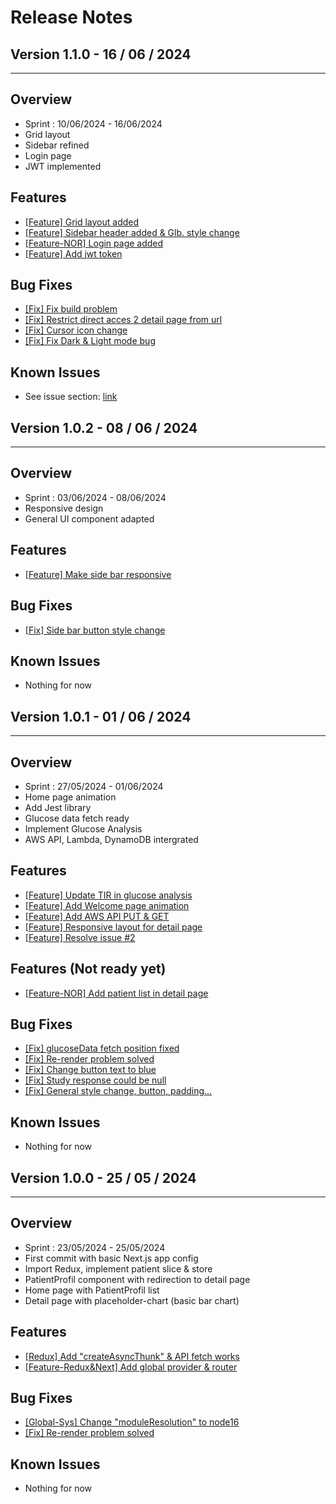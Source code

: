 # Release Notes

## Version 1.1.0 - 16 / 06 / 2024
---
## Overview

- Sprint : 10/06/2024 - 16/06/2024
- Grid layout
- Sidebar refined
- Login page
- JWT implemented

## Features

- [[Feature] Grid layout added](0e50aa5bb8ff396c2716bcd94d8e98d7a41b3496)
- [[Feature] Sidebar header added & Glb. style change](6ddeb542b5a2af9805e92d64ba2b0c78cff6a1ad)
- [[Feature-NOR] Login page added](3e6b3fde55bb7a515675c912d49e1cc8dfae94a8)
- [[Feature] Add jwt token](210474de8edd024049e3ad57a6b817af0fad5af2)

## Bug Fixes

- [[Fix] Fix build problem](aaff95a3548eae3767c20870a90af896614591b0)
- [[Fix] Restrict direct acces 2 detail page from url](fbeb1886d5c3bbe11e24d4a459cc4f7dff5edcb4)
- [[Fix] Cursor icon change](72892df2f1ad54f3485ba34b3162c64e9b9247dd)
- [[Fix] Fix Dark & Light mode bug](d526142691f5342d735633d63d2d09908d7a535e)

## Known Issues

- See issue section: [link](https://github.com/ziyin-zeng/Data-Vis-Demo/issues)

## Version 1.0.2 - 08 / 06 / 2024
---
## Overview

- Sprint : 03/06/2024 - 08/06/2024
- Responsive design
- General UI component adapted

## Features

- [[Feature] Make side bar responsive](9d46f844b41ca637a597d63a9190d9e3df6cc080)

## Bug Fixes

- [[Fix] Side bar button style change](d05e5984e5f85b6e18c487cb52a4c5afa55dcdd0)

## Known Issues

- Nothing for now

## Version 1.0.1 - 01 / 06 / 2024
---
## Overview

- Sprint : 27/05/2024 - 01/06/2024
- Home page animation
- Add Jest library
- Glucose data fetch ready
- Implement Glucose Analysis
- AWS API, Lambda, DynamoDB intergrated

## Features

- [[Feature] Update TIR in glucose analysis](5fbf37bb38929d694eb664e3c28507f5bad166c9)
- [[Feature] Add Welcome page animation
](2d1289d895b293b60b3c9f4717436da32bc8497c)
- [[Feature] Add AWS API PUT & GET](820d3f84704f7353fa4c891cb763055205b976a3)
- [[Feature] Responsive layout for detail page](8d5e056e215db051f56e0346987f7f7920d395a0)
- [[Feature] Resolve issue #2](109db442f2e0846b7289e040d50601278bf86912)

## Features (Not ready yet)
- [[Feature-NOR] Add patient list in detail page](663524dee14433a5e8dbe6ff2ddc7d7892d82f8c)

## Bug Fixes

- [[Fix] glucoseData fetch position fixed](f2e76184c085c56ab0592b55a363ac5ffdf23335)
- [[Fix] Re-render problem solved](7fc639ebfde0a57f28ec3678a39c716e171b117a)
- [[Fix] Change button text to blue](7d3619a516044ac214352832680d281c12684de5)
- [[Fix] Study response could be null](ea13cf3a8e604b396d76448bc7fcdc852a85a5f8)
- [[Fix] General style change, button, padding...](1631a45921a96257d2494bb92fcf2870e73da977)

## Known Issues

- Nothing for now

## Version 1.0.0 - 25 / 05 / 2024
---
## Overview

- Sprint : 23/05/2024 - 25/05/2024
- First commit with basic Next.js app config
- Import Redux, implement patient slice & store
- PatientProfil component with redirection to detail page
- Home page with PatientProfil list
- Detail page with placeholder-chart (basic bar chart)

## Features

- [[Redux] Add "createAsyncThunk" & API fetch works](b80c33cef1e5fdb104aed6c4a33dd1b3d02e4787)
- [[Feature-Redux&Next] Add global provider & router](1600519a5fd8bf583cd53603184d37b55fb7e42c)

## Bug Fixes

- [[Global-Sys] Change "moduleResolution" to node16](1b68e6939dee1f3a26f38b63b2e590b111e4b5bf)
- [[Fix] Re-render problem solved](7fc639ebfde0a57f28ec3678a39c716e171b117a)

## Known Issues

- Nothing for now